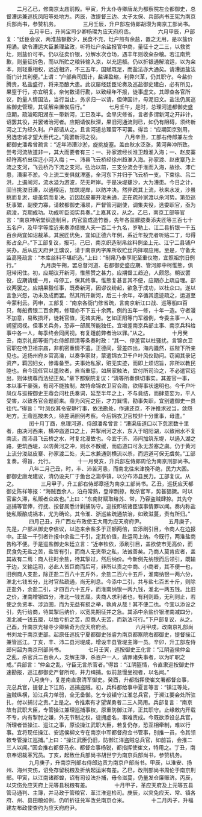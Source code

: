 <!-- { "loadSidebar": true } -->
　　二月乙已，修南京太庙前殿。甲寅，升太仆寺卿唐龙为都察院左佥都御史，总督漕运兼巡抚凤阳等处地方。丙辰，改提督三边、太子太保、兵部尚书王宪为南京兵部尚书，参赞机务。
　　
　　三月壬辰，升户部左侍郎胡瓒为南京工部尚书。
　　
　　五月辛巳，升尚宝司少卿杨璨为应天府府丞。
　　
　　六月甲辰，户部复：“廷臣会议，两淮盐额数少，民食不充，灶户煎有余盐，置之无用，是以盐价翔涌。欲令漕运大臣兼理盐政，听将灶户余盐报官中商，量征十之二三，以救贫灶，则盐价可平。仍以征卖价银，分解水次仓场，遇丰年则收籴杂粮。若江南荒歉，则量征折色，而以所贮之粮转输入京，以充运额。仍以折银通解涫运，以为籴本，则轻重相权，远近相济，不三五年，国赋既足，而盐法亦大通矣。请漕运盐法衙门计其利便。”上谓：“户部典司国计，盐课盈缩，利弊兴革，仍其职守。今盐价腾贵，私盐盛行，将来恐酿大患。此议屡经廷臣论奏及巡盐御史建白，必有所见，果窒于行，亦宜明复。奈何数请行勘，以致经年不报，徒事虚文。其即查各官所议，酌量人情国法，当行当止，务求归一以请，但俾国计，毋泥旧文。盐法仍属巡盐御史管理，其征解籴置俟后行。”
　　
　　七月壬午，是时，总理河道都御史盛应期，疏浚昭阳湖东一带新河，工已及半。会旱灾修省，言者多谓新河之开非计，诏罢其役，并罢诸治河者。应期请俟秋深，果旧河通流则已，如仍有阻碍，须终新河之工为经久利。户部请从之。且言河道总理官不可罢。得旨：“应期回京别用，另选忠诚才望大臣代之。”竟罢新河之役。
　　
　　八月辛丑，工部右侍郎兼左佥都御史潘希曾疏言：“近年沛漕沙淤，旋挑旋塞。盖由秋水泛涨，黄河奔冲所致。尝考河流故道非一，其大而要者有三：一、孙家渡经长淮卫趋淮入海；一、赵皮寨经符离桥出宿迁小河入梅；一、沛县飞云桥经徐州趋淮入海。孙家渡、赵皮寨乃上流之支河，飞云桥乃下流之支河。弘治以前，三支分流会于淮而入海，故徐、沛亡患，漕渠不淤。今上流二支俱就湮塞，全河东下并归于飞云桥一支。下束徐、吕二洪，上遏闸河，流水溢为游波，茫无畔岸。于是决堤壅沙，大为漕患。今日之计，固当挑浚旧漕，以通粮运，加筑堤岸，以防冲决。然非疏其上流，秋来水发，沙虽挑而复淤，堤虽筑而复决。近因赵皮寨开浚未通，正在疏孙家渡以杀河势。第恐巡抚事繁，副使力寡，请敕都御史潘埙，严督管河副使，调集夫役，选委职官，亟为疏浚，克期成功。功成听臣阅实具奏。”上嘉其议，从之。乙巳，南京工部等官言：“南京神帛堂织造制帛，内官监成造竹器，先年各监朦胧奏添夫匠等三百七十五名户，及甲字等库近来奏添借拨人夫一百二十九名，岁勒上、江二县折银一千五百余两宜如诏裁革。其民匠优免，宜如正德六年例，系近年投充者听贴二丁，毋得影占全户。”下工部复议，报可。己巳，南京织造制帛丝料例坐上元、江宁二县铺户买办。后从应天府尹王爌议，请于南京丙字库所收贮丝内择取应用。至是，守备太监高隆疏言：“本库丝料不堪织造。”上曰：“制帛乃奉享祀至重仪物，宜照祖宗旧例行。”
　　
　　九月庚午朔，罢总督河道、右都御史盛应期、管河郎中柯惟熊，俱冠带闲住。初，应期议开新河，惟熊赞之甚力。应期督工趋迫，人颇怨。朝议罢役，应期请缓一月，毋停工，保其终事。惟熊复甚言其不便，应期亦上疏自理。部议两罢之。应期果毅任事，既奏新河，因谬议纷起，欲急于成功，以杜众口。遂以言急兴怨，功未及成而罢。然其所开新河，后三十余年，卒循其遗迹疏之，运道至今蒙利云。丙申，工部复：“南京各衙门修省疏，言南京新江口战、巡等船四百只，每船费银二百余两，修理亦不下五十余两。例约五年一修，十年一造。守者漫不加意，易致损坏，徒耗官值，无裨实用。乞如正阳等门军器例，专委主事一人，朔望阅视。但事关兵务，恐非一部属所能独任。宜增差南京兵部主事、南京兵科给事中各一人，每季终会同阅视。有复踵前弊者治以罪。”从之。
　　
　　十月癸丑，南京礼部等衙门右侍郎顾清等条奏时政：“其一、停差官以杜骚扰。言锦衣卫官职在侍卫祖宗庙，非机密重情不遣。正德间，营差四出，海内骚然，兹陛下所亲见也。近扬州府乡官高瀹，以奏争家财，蒙遣锦衣卫千户叶风仪勘问。窃闻其录记资产，羁囚妇女，惨毒备至。夫事始私家，赃无实迹，而即上烦诏旨，非所以教民睦也。自今现任官以墨败者，自当重惩，如居家触法，宜付所司治之，不必遣官远出，则体统尊而法纪正矣。”章下都察院复议：“清等所奏俱切事实。其差官一事，本以事干豪强，有司不能独制，故特命锦衣卫官会勘，欲得事状速明也。今千户叶凤仪与巡按御史王鼎会问杜氏奏词，延至半年之上，不与竟结，而肆意妄为，平人受害，以致各官会题前来。鼎为风宪之臣，才力巽懦，勘事失职，宜别遣御史一员往代。”得旨：“叶凤仪其令安静行事，依法勘处，作速还京，不许推求过当，敛怨地方。王鼎巡按未久，待差满照例考察。今后锦衣卫官校非十分重事，毋遣。”
　　
　　闰十月丁酉，总理河道、侍郎潘希曾言：“漕渠庙道口以下忽淤数十里者，由决河西来，横冲庙道口之上，并掣闸河之水，东入于昭阳湖，以致闸水不复南流，而沛县飞云桥之水，时复北漫故也。今宜于济、沛间加筑东堤，以遏入湖之路，更筑西堤，以防黄河之冲，则水不散缓，而庙道口可永无淤塞之虞。仍于黄河上流分浚赵皮寨、孙家渡二处，夫二水兼通则横流以杀，而运道可保无虞矣。”工部复奏。得旨，允行。
　　
　　十一月癸亥，升兵部左侍郎周伦为南京刑部尚书。
　　
　　八年二月己丑，时，丰、沛苦河患，而南北往来津挽不绝，民力大困。都御史唐龙建议，清仍设夫厂于鱼台之瀔亭镇，以分布沛县民力。工部复议。从之。
　　
　　三月甲子，升工部右侍郎章拯为南京工部尚书。乙丑，巡抚应天都御史陈祥等报：“海贼百余人，泊舟常熟，登岸剽掠，敌杀官军，势甚猖獗。时以官盐久滞，私贩者众故也。”上曰：“东南财赋取给苏、常，乃容盗贼肆掠。其先夺巡捕等官俸，行抚、按督属悉计剿捕防守。巡按即核诸臣误事情罪以闻。奏内称盐徒私贩酿成祸本，尤为确论。其令淮、浙巡盐疏通禁治，如致滋蔓，责有所归。”
　　
　　四月己丑，升广西左布政使王大用为应天府府尹。
　　
　　五月庚子，先是，户部从御史李佶议，以迩来余盐多于正额两倍，宜添刷引目，令商人在边报中。正盐一千引者许报中余盐二千引，定其价值，赴运司上纳。今既行，两淮盐商告称不便。于是巡盐御史朱廷立言：“近奉钦依，添刷引目，盖欲使市无高价，而民食免无盐之苦，盐皆有引，而商人无夹带之私，法诚善矣。乃商人莫肯应者，盖其故有二焉：商人往时余盐，待其掣过，然后纳价。今新例先纳银而后领引，既输于边，又输运司，必此人皆巨商而后可，非所以责之中商、小商者，其不便一也，旧例商人支盐，除正盐二百八十五斤外，余盐二百六十五斤，淮南纳银一两六分，淮北七钱五分，比时官盐疏通，尚无利息。今添中二引，共与盐七百五十斤，则除正盐外，余盐二引，才四百六十五斤，而淮南纳银一两九钱，淮北一两五钱。比旧之价，淮南增银四分，淮北一钱五厘。夫商人求利者也，有利则趋，无利则止，若使之负资本、涉边圉，而为无益有损之举，孰肯从哉！其不便二也。今宜以添设之引，先行给商，待其掣后纳价，以宽先期征并之急。其添中余盐价银淮南减四分，淮北减一钱五厘，以恤亏折之苦，庶商人无苦，而新法可行。”下户部复议，从之。己酉，升南京光禄寺少卿柴奇为应天府府丞。
　　
　　六月甲戌，改南京礼部尚书刘龙于南京吏部。起原任巡抚宁夏都御史张睿为南京都察院右都御史，提督操江兼管巡江。丁亥，丰、沛二县河堤成，增设丰县管堤主簿一员。辛卯，升工部左侍郎何韶为南京刑部尚书。
　　
　　七月壬寅，巡按御史王化言：“江阴盗侯仲金之乱，杀官兵二百余人，支解主簿，杀百户一人，请罪诸失事者，以为旷职之戒。”兵部言：“仲金之乱，守臣无言杀官者。”得旨：“江阴盔情，令直隶巡按御史作速勘报，巡江都御史严督所司，并力缉捕。似前怠慢坐视者，以名闻。”
　　
　　八月庚午，复差南直隶清军御史。癸酉，升都指挥使崔文署都督佥事，充总兵官，提督上下江防，巡捕盗贼。初，兵科都给事中夏言等言：“镇江等处，盗贼纵横，沿江兵力单弱，全无备御。乞专设镇守江淮总兵官，于濒江要会处所驻扎，付以捕讨之责。”上是之。令推素有才望谋勇者二三人简用。兵部复言：“南京故有武职大臣，专管操江兼理巡捕事权，原重防御江洋，正其职守。止缘敕内开载不专，内有掣肘之嫌，外无节制之权，徒拥虚名，事难责成。今既欲添设总兵官，所理者皆操江、巡江之事，原设操江武职大臣，若复仍存，恐互相牵制，难以行事。宜将现任操江、安远侯柳文专在南京中军都督府佥书管事，别推一员，令其领敕专管操江巡捕。”上曰：“操江武臣仍旧，防御江洋盗贼总兵官，如前旨，会推二三人以闻。”因会推右都督马永、都督佥事杨锐，都指挥使崔文，特用之。丁丑，南京奉诏裁革冗员。丁亥，起致仕兵部尚书胡世宁为南京兵部尚书，参赞机务。
　　
　　九月庚子，升南京刑部右侍郎边贡为南京户部尚书。甲辰，以淮安、扬州、海州灾伤，诏免存留税粮及折纳起运米有差。乙巳，改刑部尚书周伦于南京刑部。甲寅，以江南诸郡蝗，诏有司设法扑捕，毋令滋蔓，仍量发仓廉赈济。丙辰，以灾伤免应天府上元等县税粮有差。
　　
　　十月甲子，革应天府及上元等五县管马通判、主簿，并马政于管粮官．革江淮巡检司。庚辰，以灾免应天、常、镇各府、州、县田粮如例，仍听折征兑军改兑南京仓米。
　　
　　十二月丙子，升福建左布政使查约为应天府府尹。
　　
